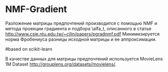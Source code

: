# NMF-Gradient

Разложение матрицы предпочтений производится с помощью NMF и метода проекции градиента и подбора  \alfa_t, описанного в статье http://www.csie.ntu.edu.tw/~cjlin/papers/pgradnmf.pdf
Минимизируется норма Фробениуса разницы исходной матрицы и ее аппроксимации. 

#based on scikit-learn

В качестве данных для матрицы предпочтений используется MovieLens 1M Dataset http://grouplens.org/datasets/movielens/.
